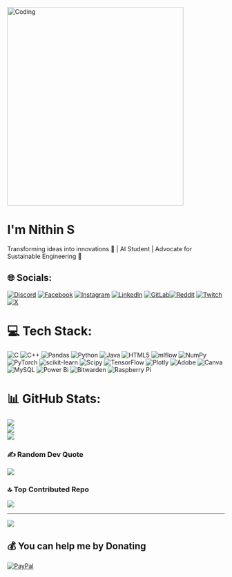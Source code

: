 <img  alt="Coding" width="90%" height="460px" margin-left="50%" src="https://www.lambdatest.com/resources/images/news24.gif">


# I'm Nithin S


Transforming ideas into innovations 🚀 | AI Student | Advocate for Sustainable Engineering 🌱<br>



## 🌐 Socials:
[![Discord](https://img.shields.io/badge/Discord-%237289DA.svg?logo=discord&logoColor=white)](https://discord.gg/4t6fSSUPTG) [![Facebook](https://img.shields.io/badge/Facebook-%231877F2.svg?logo=Facebook&logoColor=white)](https://facebook.com/nithinsivakumar11) [![Instagram](https://img.shields.io/badge/Instagram-%23E4405F.svg?logo=Instagram&logoColor=white)](https://instagram.com/nithinsivakumar) [![LinkedIn](https://img.shields.io/badge/LinkedIn-%230077B5.svg?logo=linkedin&logoColor=white)](https://linkedin.com/in/nithin01) [![GitLab](https://img.shields.io/badge/gitlab-black?logo=gitlab)](https://gitlab.com/NithinS01)[![Reddit](https://img.shields.io/badge/Reddit-%23FF4500.svg?logo=Reddit&logoColor=white)](https://reddit.com/user/Nithin__S) [![Twitch](https://img.shields.io/badge/Twitch-%239146FF.svg?logo=Twitch&logoColor=white)](https://twitch.tv/nithin____s) [![X](https://img.shields.io/badge/X-black.svg?logo=X&logoColor=white)](https://x.com/SNithin_) 



# 💻 Tech Stack:
![C](https://img.shields.io/badge/c-%2300599C.svg?style=flat&logo=c&logoColor=white) ![C++](https://img.shields.io/badge/c++-%2300599C.svg?style=flat&logo=c%2B%2B&logoColor=white) ![Pandas](https://img.shields.io/badge/pandas-%23150458.svg?style=flat&logo=pandas&logoColor=white) ![Python](https://img.shields.io/badge/python-3670A0?style=flat&logo=python&logoColor=ffdd54) ![Java](https://img.shields.io/badge/java-%23ED8B00.svg?style=flat&logo=openjdk&logoColor=white) ![HTML5](https://img.shields.io/badge/html5-%23E34F26.svg?style=flat&logo=html5&logoColor=white) ![mlflow](https://img.shields.io/badge/mlflow-%23d9ead3.svg?style=flat&logo=numpy&logoColor=blue) ![NumPy](https://img.shields.io/badge/numpy-%23013243.svg?style=flat&logo=numpy&logoColor=white) ![PyTorch](https://img.shields.io/badge/PyTorch-%23EE4C2C.svg?style=flat&logo=PyTorch&logoColor=white) ![scikit-learn](https://img.shields.io/badge/scikit--learn-%23F7931E.svg?style=flat&logo=scikit-learn&logoColor=white) ![Scipy](https://img.shields.io/badge/SciPy-%230C55A5.svg?style=flat&logo=scipy&logoColor=%white) ![TensorFlow](https://img.shields.io/badge/TensorFlow-%23FF6F00.svg?style=flat&logo=TensorFlow&logoColor=white) ![Plotly](https://img.shields.io/badge/Plotly-%233F4F75.svg?style=flat&logo=plotly&logoColor=white) ![Adobe](https://img.shields.io/badge/adobe-%23FF0000.svg?style=flat&logo=adobe&logoColor=white) ![Canva](https://img.shields.io/badge/Canva-%2300C4CC.svg?style=flat&logo=Canva&logoColor=white) ![MySQL](https://img.shields.io/badge/mysql-4479A1.svg?style=flat&logo=mysql&logoColor=white) ![Power Bi](https://img.shields.io/badge/power_bi-F2C811?style=flat&logo=powerbi&logoColor=black) ![Bitwarden](https://img.shields.io/badge/bitwarden-%23175DDC.svg?style=flat&logo=bitwarden&logoColor=white) ![Raspberry Pi](https://img.shields.io/badge/-Raspberry_Pi-C51A4A?style=flat&logo=Raspberry-Pi)


# 📊 GitHub Stats:
![](https://github-readme-stats.vercel.app/api?username=NithinS0&theme=tokyonight&hide_border=true&include_all_commits=false&count_private=false)<br/>
![](https://github-readme-streak-stats.herokuapp.com/?user=NithinS0&theme=tokyonight&hide_border=true)<br/>
![](https://github-readme-stats.vercel.app/api/top-langs/?username=NithinS0&theme=tokyonight&hide_border=true&include_all_commits=false&count_private=false&layout=compact)



### ✍️ Random Dev Quote
![](https://quotes-github-readme.vercel.app/api?type=horizontal&theme=radical)



### 🔝 Top Contributed Repo
![](https://github-contributor-stats.vercel.app/api?username=NithinS0&limit=5&theme=tokyonight&combine_all_yearly_contributions=true)



---
[![](https://visitcount.itsvg.in/api?id=NithinS0&icon=1&color=1)](https://visitcount.itsvg.in)



  ## 💰 You can help me by Donating
  [![PayPal](https://img.shields.io/badge/PayPal-00457C?style=for-the-badge&logo=paypal&logoColor=white)](https://paypal.me/NithinS1109) 
<!-- Proudly created with GPRM ( https://gprm.itsvg.in ) -->
